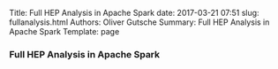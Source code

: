 Title: Full HEP Analysis in Apache Spark
date: 2017-03-21 07:51
slug: fullanalysis.html
Authors: Oliver Gutsche
Summary: Full HEP Analysis in Apache Spark
Template: page

### Full HEP Analysis in Apache Spark

